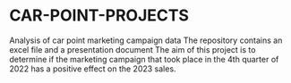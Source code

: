 # CAR-POINT-PROJECTS
Analysis of car point marketing campaign data 
The repository contains an excel file and a presentation document 
The aim of this project is to determine if the marketing campaign that took place in the 4th quarter of 2022 has a positive effect on the 2023 sales.
